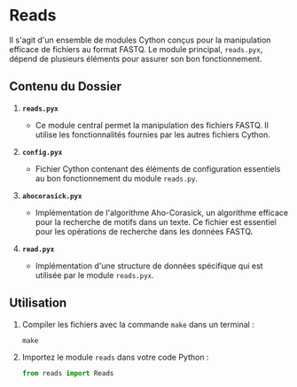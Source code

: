 # Reads

Il s'agit d'un ensemble de modules Cython conçus pour la manipulation efficace de fichiers au format FASTQ. Le module principal, `reads.pyx`, dépend de plusieurs éléments pour assurer son bon fonctionnement.

## Contenu du Dossier

1. **`reads.pyx`**
   - Ce module central permet la manipulation des fichiers FASTQ. Il utilise les fonctionnalités fournies par les autres fichiers Cython.

2. **`config.pyx`**
   - Fichier Cython contenant des éléments de configuration essentiels au bon fonctionnement du module `reads.py`.

3. **`ahocorasick.pyx`**
   - Implémentation de l'algorithme Aho-Corasick, un algorithme efficace pour la recherche de motifs dans un texte. Ce fichier est essentiel pour les opérations de recherche dans les données FASTQ.

4. **`read.pyx`**
   - Implémentation d'une structure de données spécifique qui est utilisée par le module `reads.pyx`.

## Utilisation

1. Compiler les fichiers avec la commande `make` dans un terminal :
   
   ```shell
   make
   ```

2. Importez le module `reads` dans votre code Python :
   
   ```python
   from reads import Reads
   ```